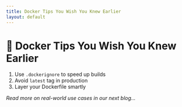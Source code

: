 ```yaml
---
title: Docker Tips You Wish You Knew Earlier
layout: default
---
```


# 🐳 Docker Tips You Wish You Knew Earlier

1. Use `.dockerignore` to speed up builds  
2. Avoid `latest` tag in production  
3. Layer your Dockerfile smartly

_Read more on real-world use cases in our next blog..._